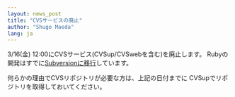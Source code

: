 ```yaml
---
layout: news_post
title: "CVSサービスの廃止"
author: "Shugo Maeda"
lang: ja
---
```


3/16(金) 12:00にCVSサービス(CVSup/CVSwebを含む)を廃止します。
Rubyの開発はすでに[Subversionに移行](/ja/news/2006/12/22/cvs-repository-moved-to-svn/)しています。

何らかの理由でCVSリポジトリが必要な方は、上記の日付までに CVSupでリポジトリを取得しておいてください。

